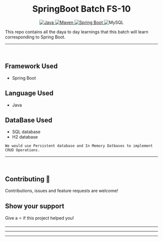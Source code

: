 <h1 align = "center"> SpringBoot Batch FS-10 </h1>

<p align="center">
<a href="Java url">
    <img alt="Java" src="https://img.shields.io/badge/Java->=8-darkblue.svg" />
</a>
<a href="Maven url" >
    <img alt="Maven" src="https://img.shields.io/badge/maven-3.0.5-brightgreen.svg" />
</a>
<a href="Spring Boot url" >
    <img alt="Spring Boot" src="https://img.shields.io/badge/Spring Boot-3.0.6-brightgreen.svg" />
</a>
  
<a >
    <img alt="MySQL" src="https://img.shields.io/badge/MySQL-blue.svg">
</a>
</p>
   
This repo contains all the daya to day learnings that this batch will learn corresponding to Spring Boot.

---
<br>

## Framework Used
* Spring Boot

## Language Used
* Java

## DataBase Used
* SQL database
* H2 database
```
We would use Persistent database and In Memory Datbases to implement CRUD Operations.
```
---
<br>

## Contributing  🤝 

Contributions, issues and feature requests are welcome!<br />

## Show your support

Give a ⭐️ if this project helped you!
    
---
    
---

---
<br>
